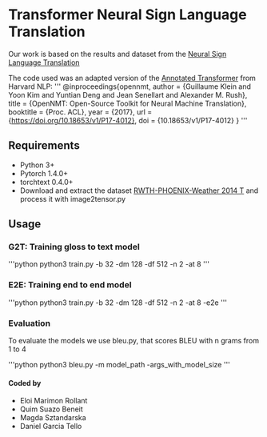 # Transformer Neural Sign Language Translation

Our work is based on the results and dataset from the [Neural Sign Language Translation](https://www-i6.informatik.rwth-aachen.de/publications/download/1064/CamgozCihanHadfieldSimonKollerOscarNeyHermannBowdenRichard--NeuralSignLanguageTranslation--2018.pdf)

The code used was an adapted version of the [Annotated Transformer](https://nlp.seas.harvard.edu/2018/04/03/attention.html) from Harvard NLP:
'''
@inproceedings{opennmt,
  author    = {Guillaume Klein and
               Yoon Kim and
               Yuntian Deng and
               Jean Senellart and
               Alexander M. Rush},
  title     = {OpenNMT: Open-Source Toolkit for Neural Machine Translation},
  booktitle = {Proc. ACL},
  year      = {2017},
  url       = {https://doi.org/10.18653/v1/P17-4012},
  doi       = {10.18653/v1/P17-4012}
}
'''

## Requirements
- Python 3+
- Pytorch 1.4.0+
- torchtext 0.4.0+
- Download and extract the dataset [RWTH-PHOENIX-Weather 2014 T](https://www-i6.informatik.rwth-aachen.de/~koller/RWTH-PHOENIX-2014-T/) and process it with image2tensor.py

## Usage 

### G2T: Training gloss to text model  

'''python
python3 train.py -b 32 -dm 128 -df 512 -n 2 -at 8
'''
### E2E: Training end to end model 

'''python
python3 train.py -b 32 -dm 128 -df 512 -n 2 -at 8 -e2e
'''

### Evaluation

To evaluate the models we use bleu.py, that scores BLEU with n grams from 1 to 4

'''python
python3 bleu.py -m model_path -args_with_model_size
'''

#### Coded by
- Eloi Marimon Rollant
- Quim Suazo Beneit
- Magda Sztandarska
- Daniel Garcia Tello



